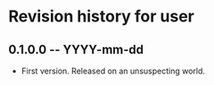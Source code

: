# Revision history for user

## 0.1.0.0 -- YYYY-mm-dd

* First version. Released on an unsuspecting world.
